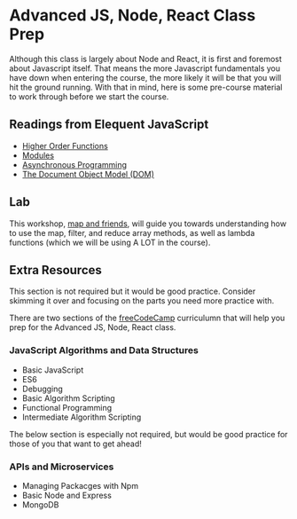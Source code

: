 # Advanced JS, Node, React Class Prep

Although this class is largely about Node and React, it is first and foremost about Javascript itself. That means the more Javascript fundamentals you have down when entering the course, the more likely it will be that you will hit the ground running. With that in mind, here is some pre-course material to work through before we start the course.

## Readings from Elequent JavaScript
- [Higher Order Functions](https://eloquentjavascript.net/05_higher_order.html)
- [Modules](https://eloquentjavascript.net/10_modules.html)
- [Asynchronous Programming](https://eloquentjavascript.net/11_async.html)
- [The Document Object Model (DOM)](https://eloquentjavascript.net/14_dom.html)

## Lab
This workshop, [map and friends](https://github.com/PdxCodeGuild/map-and-friends), will guide you towards understanding how to use the map, filter, and reduce array methods, as well as lambda functions (which we will be using A LOT in the course).

## Extra Resources
This section is not required but it would be good practice. Consider skimming it over and focusing on the parts you need more practice with.

There are two sections of the [freeCodeCamp](https://www.freecodecamp.org/learn) curriculumn that will help you prep for the Advanced JS, Node, React class.

### JavaScript Algorithms and Data Structures
- Basic JavaScript
- ES6
- Debugging
- Basic Algorithm Scripting
- Functional Programming
- Intermediate Algorithm Scripting

The below section is especially not required, but would be good practice for those of you that want to get ahead!

### APIs and Microservices
- Managing Packacges with Npm
- Basic Node and Express
- MongoDB
